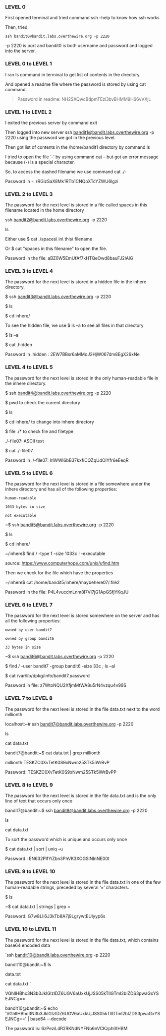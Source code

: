 ### LEVEL 0  

First opened terminal and tried command ssh –help to know how ssh works 

Then, tried  

``ssh bandit0@bandit.labs.overthewire.org -p 2220 ``

 -p 2220 is port and bandit0 is both username and password and logged into the server. 

  

### LEVEL 0 to LEVEL 1 

I ran ls command in terminal to get list of contents in the directory. 

And opened a readme file where the password is stored by using  cat command. 

>Password in readme: NH2SXQwcBdpmTEzi3bvBHMM9H66vVXjL 

 

### LEVEL 1 to LEVEL 2 

I exited the previous server by command     exit 

Then logged into new server       ssh bandit1@bandit.labs.overthewire.org -p 2220      using the password we got in the previous level. 

Then got list of contents in the /home/bandit1 directory by command      ls 

I tried to open the file ‘-’ by using command      cat –   but got an error message because (-) is a special character. 

So, to access the dashed filename we use command     cat ./-  

Password in -:  rRGizSaX8Mk1RTb1CNQoXTcYZWU6lgzi 

 

### LEVEL 2 to LEVEL 3 

The password for the next level is stored in a file called spaces in this filename located in the home directory 

ssh bandit2@bandit.labs.overthewire.org -p 2220 

 ls  

Either use  $ cat ./spaces\ in\ this\ filename  

Or $ cat "spaces in this filename" to open the file. 

Password in the file: aBZ0W5EmUfAf7kHTQeOwd8bauFJ2lAiG 

 

### LEVEL 3 to LEVEL 4 

The password for the next level is stored in a hidden file in the inhere directory. 

$ ssh bandit3@bandit.labs.overthewire.org -p 2220 

$ ls	 

$ cd inhere/ 

To see the hidden file, we use $ ls –a to see all files in that directory 

$ ls –a 

$ cat .hidden 

Password in .hidden : 2EW7BBsr6aMMoJ2HjW067dm8EgX26xNe 

 

### LEVEL 4 to LEVEL 5 

The password for the next level is stored in the only human-readable file in the inhere directory.  

$ ssh bandit4@bandit.labs.overthewire.org -p 2220 

$ pwd   to check the current directory 

$ ls 

$ cd inhere/     to change into inhere directory 

$ file ./*   to check file and filetype 

./-file07: ASCII text 

$ cat ./-file07 

Password in ./-file07: lrIWWI6bB37kxfiCQZqUdOIYfr6eEeqR 

 

### LEVEL 5 to LEVEL 6 

The password for the next level is stored in a file somewhere under the inhere directory and has all of the following properties: 

    human-readable 

    1033 bytes in size 

    not executable 

 

~$ ssh bandit5@bandit.labs.overthewire.org -p 2220 

$ ls 

$ cd inhere/ 

~/inhere$ find / -type f -size 1033c ! -executable 

source: https://www.computerhope.com/unix/ufind.htm 

Then we check for the file which have the properties 

~/inhere$ cat /home/bandit5/inhere/maybehere07/.file2 

Password in the file: P4L4vucdmLnm8I7Vl7jG1ApGSfjYKqJU 

 

### LEVEL 6 to LEVEL 7 

The password for the next level is stored somewhere on the server and has all the following properties: 

    owned by user bandit7 

    owned by group bandit6 

    33 bytes in size 

 

~$ ssh bandit6@bandit.labs.overthewire.org -p 2220 

$ find / -user bandit7 -group bandit6 -size 33c ; ls –al 

$ cat /var/lib/dpkg/info/bandit7.password 

Password in file: z7WtoNQU2XfjmMtWA8u5rN4vzqu4v99S 

 

### LEVEL 7 to LEVEL 8 

The password for the next level is stored in the file data.txt next to the word millionth 

localhost:~# ssh bandit7@bandit.labs.overthewire.org -p 2220 

ls 

cat data.txt 

bandit7@bandit:~$ cat data.txt | grep millionth 

millionth       TESKZC0XvTetK0S9xNwm25STk5iWrBvP 

Password: TESKZC0XvTetK0S9xNwm25STk5iWrBvPP 

 

 

### LEVEL 8 to LEVEL 9 

The password for the next level is stored in the file data.txt and is the only line of text that occurs only once 

bandit7@bandit:~$ ssh bandit8@bandit.labs.overthewire.org -p 2220 

 ls 

cat data.txt 

To sort the password which is unique and occurs only once 

$ cat data.txt | sort | uniq –u 

Password : EN632PlfYiZbn3PhVK3XOGSlNInNE00t 

 

### LEVEL 9 to LEVEL 10 

The password for the next level is stored in the file data.txt in one of the few human-readable strings, preceded by several ‘=’ characters. 

$ ls 

~$ cat data.txt | strings | grep = 

Password: G7w8LIi6J3kTb8A7j9LgrywtEUlyyp6s 

 

### LEVEL 10 to LEVEL 11 

The password for the next level is stored in the file data.txt, which contains base64 encoded data 

`ssh bandit10@bandit.labs.overthewire.org -p 2220 

bandit10@bandit:~$ ls 

data.txt 

cat data.txt ` 

VGhlIHBhc3N3b3JkIGlzIDZ6UGV6aUxkUjJSS05kTllGTmI2blZDS3pwaGxYSEJNCg== 

bandit10@bandit:~$ echo 'VGhlIHBhc3N3b3JkIGlzIDZ6UGV6aUxkUjJSS05kTllGTmI2blZDS3pwaGxYSEJNCg==' | base64 --decode  

The password is: 6zPeziLdR2RKNdNYFNb6nVCKzphlXHBM 
